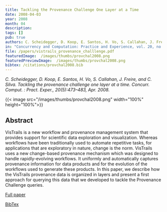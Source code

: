 ```yaml
---
title: Tackling the Provenance Challenge One Layer at a Time
date: 2008-04-03
year: 2008
month: 04
description:
tags: []
pub: true
authors: C. Scheidegger, D. Koop, E. Santos, H. Vo, S. Callahan, J. Freire and C. Silva
in: "Concurrency and Computation: Practice and Experience, vol. 20, no. 5, pp. 473--483"
file: /papers/vistrails_provenance_challlenge.pdf
featuredImage:  /images/thumbs/provchal2008.png
featuredPreviewImage:  /images/thumbs/provchal2008.png
bibtex: /citations/provchal2008.bib
---
```


*C. Scheidegger, D. Koop, E. Santos, H. Vo, S. Callahan, J. Freire, and C. Silva. Tackling the provenance challenge one layer at a time. Concurr. Comput. : Pract. Exper., 20(5):473–483, Apr. 2008.*

{{< image src="/images/thumbs/provchal2008.png" width="100%" height="100%">}}

## Abstract

VisTrails is a new workflow and provenance management system that
provides support for scientific data exploration and
visualization. Whereas workflows have been traditionally used to
automate repetitive tasks, for applications that are exploratory in
nature, change is the norm. VisTrails uses a new change-based
provenance mechanism which was designed to handle rapidly-evolving
workflows. It uniformly and automatically captures provenance
information for data products and for the evolution of the workflows
used to generate these products. In this paper, we describe how the
VisTrails provenance data is organized in layers and present a first
approach for querying this data that we developed to tackle the
Provenance Challenge queries.

[Full paper](/papers/vistrails_provenance_challlenge.pdf)

[BibTex](/citations/provchal2008.bib)